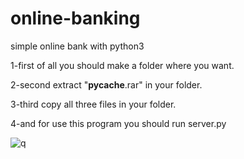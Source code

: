 # online-banking
simple online bank with python3

1-first of all you should make a folder where you want.

2-second extract "__pycache__.rar" in your folder.

3-third copy all three files in your folder.

4-and for use this program you should run server.py

![q](https://user-images.githubusercontent.com/52742374/64935716-f11dbd80-d867-11e9-9003-4ebd3de91e27.JPG)
